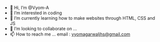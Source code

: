- 👋 Hi, I’m @Vyom-A
- 👀 I’m interested in coding
- 🌱 I’m currently learning how to make websites through HTML, CSS and JS
- 💞️ I’m looking to collaborate on ...
- 📫 How to reach me ... email : vyomagarwaljhs@gmail.com

<!---
Vyom-A/Vyom-A is a ✨ special ✨ repository because its `README.md` (this file) appears on your GitHub profile.
You can click the Preview link to take a look at your changes.
--->
